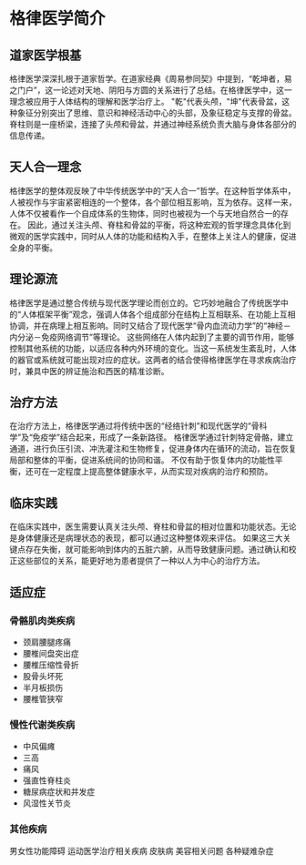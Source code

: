 # 格律医学简介

## 道家医学根基

格律医学深深扎根于道家哲学。在道家经典《周易参同契》中提到，“乾坤者，易之门户”，这一论述对天地、阴阳与方圆的关系进行了总结。在格律医学中，这一理念被应用于人体结构的理解和医学治疗上。
"乾"代表头颅，"坤"代表骨盆，这种象征分别突出了思维、意识和神经活动中心的头部，及象征稳定与支撑的骨盆。脊柱则是一座桥梁，连接了头颅和骨盆，并通过神经系统负责大脑与身体各部分的信息传递。

## 天人合一理念

格律医学的整体观反映了中华传统医学中的“天人合一”哲学。在这种哲学体系中，人被视作与宇宙紧密相连的一个整体，各个部位相互影响，互为依存。这样一来，人体不仅被看作一个自成体系的生物体，同时也被视为一个与天地自然合一的存在。
因此，通过关注头颅、脊柱和骨盆的平衡，将这种宏观的哲学理念具体化到微观的医学实践中，同时从人体的功能和结构入手，在整体上关注人的健康，促进全身的平衡。

## 理论源流

格律医学是通过整合传统与现代医学理论而创立的。它巧妙地融合了传统医学中的“人体框架平衡”观念，强调人体各个组成部分在结构上互相联系、在功能上互相协调，并在病理上相互影响。同时又结合了现代医学“骨内血流动力学”的“神经－内分泌－免疫网络调节”等理论。
这些网络在人体内起到了主要的调节作用，能够控制其他系统的功能，以适应各种内外环境的变化。当这一系统发生紊乱时，人体的器官或系统就可能出现对应的症状。这两者的结合使得格律医学在寻求疾病治疗时，兼具中医的辨证施治和西医的精准诊断。

## 治疗方法

在治疗方法上，格律医学通过将传统中医的“经络针刺”和现代医学的“骨科学”及“免疫学”结合起来，形成了一条新路径。
格律医学通过针刺特定骨骼，建立通道，进行负压引流、冲洗灌注和生物修复，促进身体内在循环的流动，旨在恢复局部和整体的平衡，促进系统间的协同和谐。
不仅有助于恢复体内的功能性平衡，还可在一定程度上提高整体健康水平，从而实现对疾病的治疗和预防。

## 临床实践

在临床实践中，医生需要认真关注头颅、脊柱和骨盆的相对位置和功能状态。无论是身体健康还是病理状态的表现，都可以通过这种整体观来评估。
如果这三大关键点存在失衡，就可能影响到体内的五脏六腑，从而导致健康问题。通过确认和校正这些部位的关系，能更好地为患者提供了一种以人为中心的治疗方法。

## 适应症

### 骨骼肌肉类疾病

- 颈肩腰腿疼痛
- 腰椎间盘突出症
- 腰椎压缩性骨折
- 股骨头坏死
- 半月板损伤
- 腰椎管狭窄

### 慢性代谢类疾病

- 中风偏瘫
- 三高
- 痛风
- 强直性脊柱炎
- 糖尿病症状和并发症
- 风湿性关节炎

### 其他疾病

男女性功能障碍
运动医学治疗相关疾病
皮肤病
美容相关问题
各种疑难杂症
